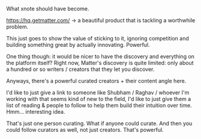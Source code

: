What xnote should have become.

https://hq.getmatter.com/ -> a beautiful product that is tackling a worthwhile problem.

This just goes to show the value of sticking to it, ignoring competition and building something great by actually innovating. Powerful.

One thing though: it would be nicer to have the discovery and everything on the platform itself? Right now, Matter's discovery is quite limited: only about a hundred or so writers / creators that they let you discover.

Anyways, there's a powerful curated creators + their content angle here.

I'd like to just give a link to someone like Shubham / Raghav / whoever I'm working with that seems kind of new to the field, I'd like to just give them a list of reading & people to follow to help them build their intuition over time. Hmm... interesting idea.

That's just one person curating. What if anyone could curate. And then you could follow curators as well, not just creators. That's powerful.

